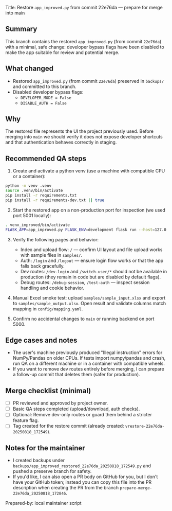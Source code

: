 Title: Restore `app_improved.py` from commit 22e76da — prepare for merge into main

Summary
-------
This branch contains the restored `app_improved.py` (from commit `22e76da`) with a minimal, safe change: developer bypass flags have been disabled to make the app suitable for review and potential merge.

What changed
------------
- Restored `app_improved.py` (from commit `22e76da`) preserved in `backups/` and committed to this branch.
- Disabled developer bypass flags:
  - `DEVELOPER_MODE = False`
  - `DISABLE_AUTH = False`

Why
---
The restored file represents the UI the project previously used. Before merging into `main` we should verify it does not expose developer shortcuts and that authentication behaves correctly in staging.

Recommended QA steps
--------------------
1. Create and activate a python venv (use a machine with compatible CPU or a container):

```bash
python -m venv .venv
source .venv/bin/activate
pip install -r requirements.txt
pip install -r requirements-dev.txt || true
```

2. Start the restored app on a non-production port for inspection (we used port 5001 locally):

```bash
. venv_improved/bin/activate
FLASK_APP=app_improved.py FLASK_ENV=development flask run --host=127.0.0.1 --port=5001
```

3. Verify the following pages and behavior:
   - Index and upload flow: `/` — confirm UI layout and file upload works with sample files in `samples/`.
   - Auth: `/login` and `/logout` — ensure login flow works or that the app falls back gracefully.
   - Dev routes: `/dev-login` and `/switch-user/*` should not be available in production (they remain in code but are disabled by default flags).
   - Debug routes: `/debug-session`, `/test-auth` — inspect session handling and cookie behavior.

4. Manual Excel smoke test: upload `samples/sample_input.xlsx` and export to `samples/sample_output.xlsx`. Open result and validate columns match mapping in `config/mapping.yaml`.

5. Confirm no accidental changes to `main` or running backend on port 5000.

Edge cases and notes
--------------------
- The user's machine previously produced "Illegal instruction" errors for NumPy/Pandas on older CPUs. If tests import numpy/pandas and crash, run QA on a different machine or in a container with compatible wheels.
- If you want to remove dev routes entirely before merging, I can prepare a follow-up commit that deletes them (safer for production).

Merge checklist (minimal)
------------------------
- [ ] PR reviewed and approved by project owner.
- [ ] Basic QA steps completed (upload/download, auth checks).
- [ ] Optional: Remove dev-only routes or guard them behind a stricter feature flag.
- [ ] Tag created for the restore commit (already created: `vrestore-22e76da-20250818_172549`).

Notes for the maintainer
------------------------
- I created backups under `backups/app_improved_restored_22e76da_20250818_172549.py` and pushed a preserve branch for safety.
- If you'd like, I can also open a PR body on GitHub for you, but I don't have your GitHub token; instead you can copy this file into the PR description when creating the PR from the branch `prepare-merge-22e76da_20250818_172846`.

Prepared-by: local maintainer script

